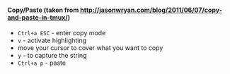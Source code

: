 #### Copy/Paste (taken from http://jasonwryan.com/blog/2011/06/07/copy-and-paste-in-tmux/)

- `Ctrl+a ESC` - enter copy mode
- `v` - activate highlighting
- move your cursor to cover what you want to copy
- `y` - to capture the string
- `Ctrl+a p` - paste